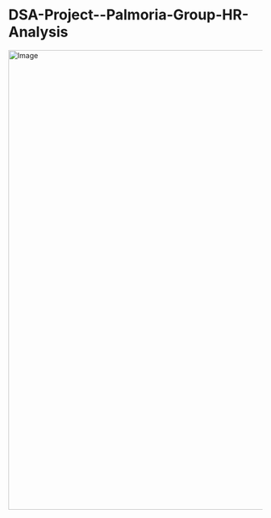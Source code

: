 # DSA-Project--Palmoria-Group-HR-Analysis
<img width="910" alt="Image" src="https://github.com/user-attachments/assets/3dbe727c-9949-44cc-8f6f-dfb215418369" />

